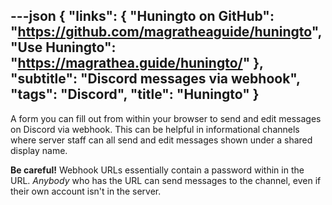 ---json
{
	"links": {
		"Huningto on GitHub": "https://github.com/magratheaguide/huningto",
		"Use Huningto": "https://magrathea.guide/huningto/"
	},
	"subtitle": "Discord messages via webhook",
	"tags": "Discord",
	"title": "Huningto"
}
---

A form you can fill out from within your browser to send and edit messages on Discord via webhook. This can be helpful in informational channels where server staff can all send and edit messages shown under a shared display name.

**Be careful!** Webhook URLs essentially contain a password within in the URL. _Anybody_ who has the URL can send messages to the channel, even if their own account isn't in the server.
